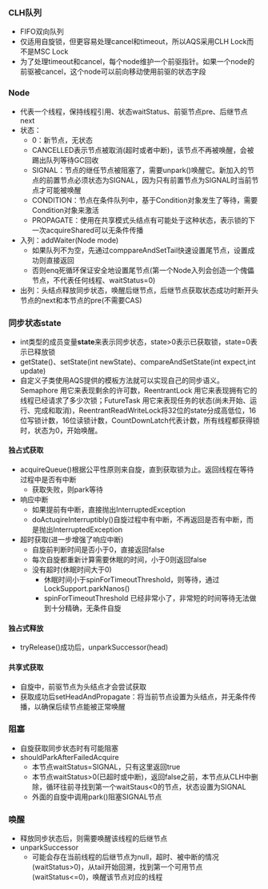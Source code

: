 ### CLH队列
- FIFO双向队列
- 仅适用自旋锁，但更容易处理cancel和timeout，所以AQS采用CLH Lock而不是MSC Lock
- 为了处理timeout和cancel，每个node维护一个前驱指针。如果一个node的前驱被cancel，这个node可以前向移动使用前驱的状态字段
### Node
- 代表一个线程，保持线程引用、状态waitStatus、前驱节点pre、后继节点next
- 状态：
  - 0：新节点，无状态
  - CANCELLED表示节点被取消(超时或者中断)，该节点不再被唤醒，会被踢出队列等待GC回收
  - SIGNAL：节点的继任节点被阻塞了，需要unpark()唤醒它。新加入的节点的前置节点必须状态为SIGNAL，因为只有前置节点为SIGNAL时当前节点才可能被唤醒 
  - CONDITION：节点在条件队列中，基于Condition对象发生了等待，需要Condition对象来激活
  - PROPAGATE：使用在共享模式头结点有可能处于这种状态，表示锁的下一次acquireShared可以无条件传播
- 入列：addWaiter(Node mode)
  - 如果队列不为空，先通过comppareAndSetTail快速设置尾节点，设置成功则直接返回
  - 否则enq死循环保证安全地设置尾节点(第一个Node入列会创造一个傀儡节点，不代表任何线程、waitStatus=0)
- 出列：头结点释放同步状态，唤醒后继节点，后继节点获取状态成功时断开头节点的next和本节点的pre(不需要CAS)
  
### 同步状态state
- int类型的成员变量**state**来表示同步状态，state\>0表示已获取锁，state=0表示已释放锁
- getState()、setState(int newState)、compareAndSetState(int expect,int update)
- 自定义子类使用AQS提供的模板方法就可以实现自己的同步语义。Semaphore 用它来表现剩余的许可数，ReentrantLock 用它来表现拥有它的线程已经请求了多少次锁；FutureTask 用它来表现任务的状态(尚未开始、运行、完成和取消)，ReentrantReadWriteLock将32位的state分成高低位，16位写锁计数，16位读锁计数，CountDownLatch代表计数，所有线程都获得锁时，状态为0，开始唤醒。
#### 独占式获取
- acquireQueue()根据公平性原则来自旋，直到获取锁为止。返回线程在等待过程中是否有中断
   - 获取失败，则park等待
- 响应中断
  - 如果提前有中断，直接抛出InterruptedException
  - doActuqireInterruptibly()自旋过程中有中断，不再返回是否有中断，而是抛出InterruptedException
- 超时获取(进一步增强了响应中断)
  - 自旋前判断时间是否小于0，直接返回false
  - 每次自旋都重新计算需要休眠的时间，小于0则返回false
  - 没有超时(休眠时间大于0)
    - 休眠时间小于spinForTimeoutThreshold，则等待，通过LockSupport.parkNanos()
    - spinForTimeoutThreshold 已经非常小了，非常短的时间等待无法做到十分精确，无条件自旋
#### 独占式释放
- tryRelease()成功后，unparkSuccessor(head)
#### 共享式获取
- 自旋中，前驱节点为头结点才会尝试获取
- 获取成功后setHeadAndPropagate：将当前节点设置为头结点，并无条件传播，以确保后续节点能被正常唤醒
 
### 阻塞
- 自旋获取同步状态时有可能阻塞
- shouldParkAfterFailedAcquire
  - 本节点waitStatus=SIGNAL，只有这里返回true
  - 本节点waitStatus\>0(已超时或中断)，返回false之前，本节点从CLH中删除，循环往前寻找到第一个waitStaus\<0的节点，状态设置为SIGNAL
  - 外面的自旋中调用park()阻塞SIGNAL节点
### 唤醒
- 释放同步状态后，则需要唤醒该线程的后继节点
- unparkSuccessor
  - 可能会存在当前线程的后继节点为null，超时、被中断的情况(waitStatus\>0)，从tail开始回溯，找到第一个可用节点(waitStatus\<=0)，唤醒该节点对应的线程
